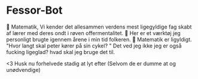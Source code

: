 # Fessor-Bot



🌟 Matematik, Vi kender det allesammen verdens mest ligegyldige fag skabt af lærer med deres ondt i røven offermentalitet.
🌟 Her er et værktøj jeg personligt brugte igennem årene i min tid folkeren.
🌟 Matematik er ligyldigt. "Hvor langt skal peter kører på sin cykel? " Det ved jeg ikke jeg er også fucking ligeglad? hvad skal jeg bruge det til.



&lt;3 Husk nu forhelvede stadig at lyt efter (Selvom de er dumme at og unødvendige)
